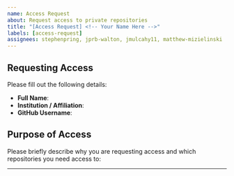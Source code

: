 ```yaml
---
name: Access Request
about: Request access to private repositories
title: "[Access Request] <!-- Your Name Here -->"
labels: [access-request]
assignees: stephenpring, jprb-walton, jmulcahy11, matthew-mizielinski
---
```


## Requesting Access

Please fill out the following details:

- **Full Name**: <!-- Your full name -->
- **Institution / Affiliation**: <!-- Your institution or affiliation -->
- **GitHub Username**: <!-- Your GitHub username -->

## Purpose of Access


Please briefly describe why you are requesting access and which repositories you need access to:

<!-- e.g., I am collaborating on the XYZ project and need access to the ABC repository for model development. -->


---
